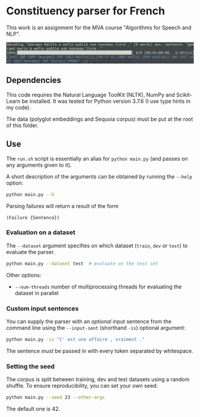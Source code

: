 # Constituency parser for French

This work is an assignment for the MVA course "Algorithms for Speech and NLP".

![example](example-run.png)

## Dependencies

This code requires the Natural Language ToolKit (NLTK), NumPy and Scikit-Learn be installed.
It was tested for Python version 3.7.6 (I use type hints in my code).

The data (polyglot embeddings and Sequoia corpus) must be put at the root of this folder.

## Use


The `run.sh` script is essentially an alias for `python main.py` (and passes on any arguments given to it).

A short description of the arguments can be obtained by running the `--help` option:
```bash
python main.py --h
```

Parsing failures will return a result of the form
```
(Failure {Sentence})
```

### Evaluation on a dataset

The `--dataset` argument specifies on which dataset (`train`, `dev` or `test`) to evaluate the parser.
```bash
python main.py --dataset test  # evaluate on the test set
```
Other options:
* `--num-threads` number of multiprocessing threads for evaluating the dataset in parallel

### Custom input sentences

You can supply the parser with an *optional* input sentence from the command line using the `--input-sent` (shorthand `-is`) optional argument:
```bash
python main.py -is "C' est une affaire , vraiment ."
```
The sentence *must* be passed in with every token separated by whitespace.

### Setting the seed

The corpus is split between training, dev and test datasets using a random shuffle. To ensure reproducibility, you can set your own seed:
```bash
python main.py --seed 23 --other-args
```
The default one is 42.
